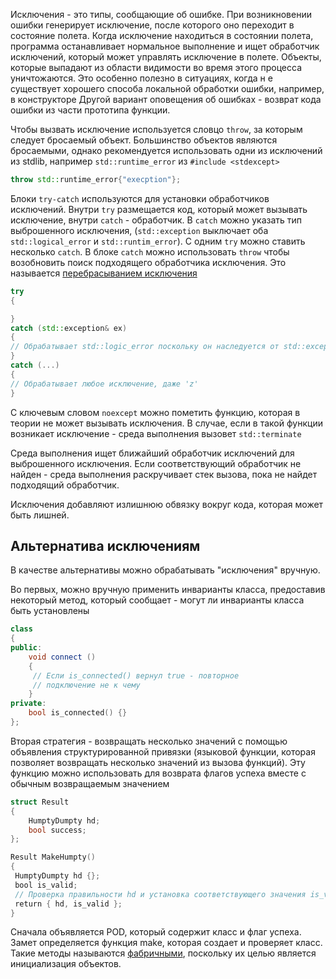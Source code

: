 Исключения - это типы, сообщающие об ошибке. При возникновении ошибки генерирует исключение,  после которого оно переходит в состояние полета. Когда исключение находиться в состоянии полета, программа останавливает нормальное выполнение и ищет обработчик исключений, который может управлять исключение в полете. Объекты, которые выпадают из области видимости во время этого процесса уничтожаются. Это особенно полезно в ситуациях, когда н е существует хорошего способа локальной обработки ошибки, например, в конструкторе Другой вариант оповещения об ошибках - возврат кода ошибки из части прототипа функции. 

Чтобы вызвать исключение используется словцо `throw`, за которым следует бросаемый объект. Большинство объектов являются бросаемыми, однако рекомендуется использовать одни из исключений из stdlib, например `std::runtime_error` из `#include <stdexcept>` 
```c++
throw std::runtime_error{"execption"};
```

Блоки `try-catch` используются для установки обработчиков исключений. Внутри `try` размещается код, который может вызывать исключение, внутри `catch` - обработчик. В `catch` можно указать тип выброшенного исключения, (`std::exception` выключает оба `std::logical_error` и `std::runtim_error`). С одним `try` можно ставить несколько `catch`. В блоке `catch` можно использовать `throw`  чтобы возобновить поиск подходящего обработчика исключения. Это называется <u>перебрасыванием исключения </u>
```c++
try
{

}
catch (std::exception& ex)
{
// Обрабатывает std::logic_error поскольку он наследуется от std::exception
}
catch (...)
{
// Обрабатывает любое исключение, даже 'z'
}
```
С ключевым словом `noexcept` можно пометить функцию, которая в теории не может вызывать исключения. В случае, если в такой функции возникает исключение - среда выполнения вызовет `std::terminate`

Среда выполнения ищет ближайший обработчик исключений для выброшенного исключения. Если соответствующий обработчик не найден - среда выполнения раскручивает стек вызова, пока не найдет подходящий обработчик. 

Исключения добавляют излишнюю обвязку вокруг кода, которая может быть лишней. 

## Альтернатива исключениям 
В качестве альтернативы можно обрабатывать "исключения" вручную. 

Во первых, можно вручную применить инварианты класса, предоставив некоторый метод, который сообщает - могут ли инварианты класса быть установлены 
```c++
class 
{
public:
	void connect ()
    {
     // Если is_connected() вернул true - повторное
     // подключение не к чему
    }
private: 
	bool is_connected() {}
};
```

Вторая стратегия - возвращать несколько значений с помощью объявления структурированной привязки (языковой функции, которая позволяет возвращать несколько значений из вызова функций). Эту функцию можно использовать для возврата флагов успеха вместе с обычным возвращаемым значением 
```c++
struct Result 
{
	HumptyDumpty hd;
	bool success;
};

Result MakeHumpty() 
{
 HumptyDumpty hd {};
 bool is_valid;
 // Проверка правильности hd и установка соответствующего значения is_valid
 return { hd, is_valid };
}
```

Сначала объявляется POD, который содержит класс и флаг успеха. Замет определяется функция make, которая создает и проверяет класс. Такие методы называются <u>фабричными</u>, поскольку их целью является инициализация объектов.